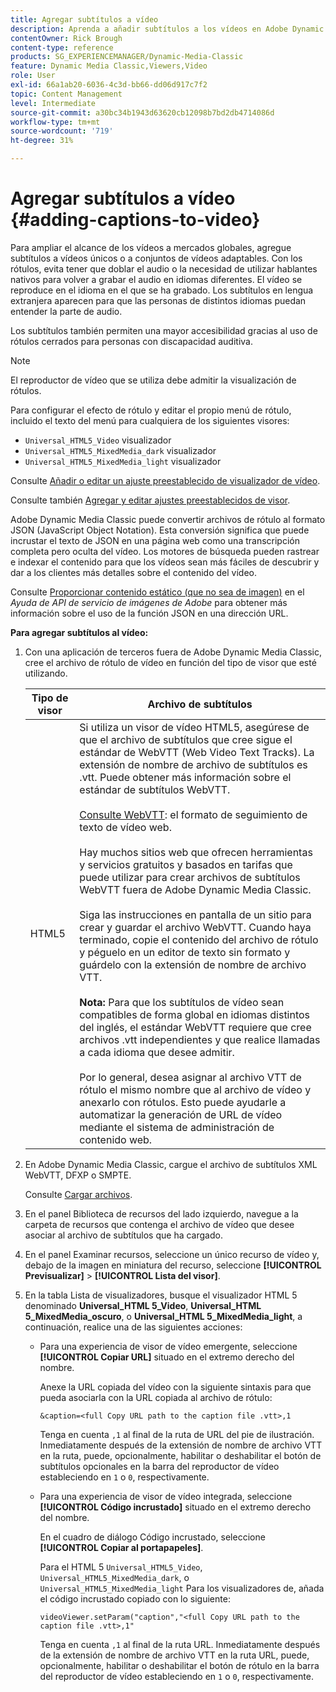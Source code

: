 ```yaml
---
title: Agregar subtítulos a vídeo
description: Aprenda a añadir subtítulos a los vídeos en Adobe Dynamic Media Classic.
contentOwner: Rick Brough
content-type: reference
products: SG_EXPERIENCEMANAGER/Dynamic-Media-Classic
feature: Dynamic Media Classic,Viewers,Video
role: User
exl-id: 66a1ab20-6036-4c3d-bb66-dd06d917c7f2
topic: Content Management
level: Intermediate
source-git-commit: a30bc34b1943d63620cb12098b7bd2db4714086d
workflow-type: tm+mt
source-wordcount: '719'
ht-degree: 31%

---
```


# Agregar subtítulos a vídeo {#adding-captions-to-video}

Para ampliar el alcance de los vídeos a mercados globales, agregue subtítulos a vídeos únicos o a conjuntos de vídeos adaptables. Con los rótulos, evita tener que doblar el audio o la necesidad de utilizar hablantes nativos para volver a grabar el audio en idiomas diferentes. El vídeo se reproduce en el idioma en el que se ha grabado. Los subtítulos en lengua extranjera aparecen para que las personas de distintos idiomas puedan entender la parte de audio.

Los subtítulos también permiten una mayor accesibilidad gracias al uso de rótulos cerrados para personas con discapacidad auditiva.

>[!NOTE]
>
>El reproductor de vídeo que se utiliza debe admitir la visualización de rótulos.

Para configurar el efecto de rótulo y editar el propio menú de rótulo, incluido el texto del menú para cualquiera de los siguientes visores:

* `Universal_HTML5_Video` visualizador
* `Universal_HTML5_MixedMedia_dark` visualizador
* `Universal_HTML5_MixedMedia_light` visualizador

Consulte [Añadir o editar un ajuste preestablecido de visualizador de vídeo](previewing-videos-video-viewer.md#adding_or_editing_a_video_viewer_preset).

Consulte también [Agregar y editar ajustes preestablecidos de visor](application-setup.md#adding_and_editing_viewer_presets).

Adobe Dynamic Media Classic puede convertir archivos de rótulo al formato JSON (JavaScript Object Notation). Esta conversión significa que puede incrustar el texto de JSON en una página web como una transcripción completa pero oculta del vídeo. Los motores de búsqueda pueden rastrear e indexar el contenido para que los vídeos sean más fáciles de descubrir y dar a los clientes más detalles sobre el contenido del vídeo.

Consulte [Proporcionar contenido estático (que no sea de imagen)](https://experienceleague.adobe.com/docs/dynamic-media-developer-resources/image-serving-api/image-serving-api/c-serving-static-nonimage-contents.html?lang=en#image-serving-api) en el *Ayuda de API de servicio de imágenes de Adobe* para obtener más información sobre el uso de la función JSON en una dirección URL.

**Para agregar subtítulos al vídeo:**

1. Con una aplicación de terceros fuera de Adobe Dynamic Media Classic, cree el archivo de rótulo de vídeo en función del tipo de visor que esté utilizando.

   | Tipo de visor | Archivo de subtítulos |
   |--- |--- |
   | HTML5 | Si utiliza un visor de vídeo HTML5, asegúrese de que el archivo de subtítulos que cree sigue el estándar de WebVTT (Web Video Text Tracks). La extensión de nombre de archivo de subtítulos es .vtt. Puede obtener más información sobre el estándar de subtítulos WebVTT.<br><br>[Consulte WebVTT](https://w3c.github.io/webvtt/): el formato de seguimiento de texto de vídeo web. <br><br>Hay muchos sitios web que ofrecen herramientas y servicios gratuitos y basados en tarifas que puede utilizar para crear archivos de subtítulos WebVTT fuera de Adobe Dynamic Media Classic. <br><br>Siga las instrucciones en pantalla de un sitio para crear y guardar el archivo WebVTT. Cuando haya terminado, copie el contenido del archivo de rótulo y péguelo en un editor de texto sin formato y guárdelo con la extensión de nombre de archivo VTT. <br><br><b>Nota:</b> Para que los subtítulos de vídeo sean compatibles de forma global en idiomas distintos del inglés, el estándar WebVTT requiere que cree archivos .vtt independientes y que realice llamadas a cada idioma que desee admitir. <br><br>Por lo general, desea asignar al archivo VTT de rótulo el mismo nombre que al archivo de vídeo y anexarlo con rótulos. Esto puede ayudarle a automatizar la generación de URL de vídeo mediante el sistema de administración de contenido web. |

1. En Adobe Dynamic Media Classic, cargue el archivo de subtítulos XML WebVTT, DFXP o SMPTE.

   Consulte [Cargar archivos](uploading-files.md#uploading_files).

1. En el panel Biblioteca de recursos del lado izquierdo, navegue a la carpeta de recursos que contenga el archivo de vídeo que desee asociar al archivo de subtítulos que ha cargado.
1. En el panel Examinar recursos, seleccione un único recurso de vídeo y, debajo de la imagen en miniatura del recurso, seleccione **[!UICONTROL Previsualizar]** > **[!UICONTROL Lista del visor]**.
1. En la tabla Lista de visualizadores, busque el visualizador HTML 5 denominado **Universal_HTML 5_Video**, **Universal_HTML 5_MixedMedia_oscuro**, o **Universal_HTML 5_MixedMedia_light**, a continuación, realice una de las siguientes acciones:

   * Para una experiencia de visor de vídeo emergente, seleccione **[!UICONTROL Copiar URL]** situado en el extremo derecho del nombre.

     Anexe la URL copiada del vídeo con la siguiente sintaxis para que pueda asociarla con la URL copiada al archivo de rótulo:

     `&caption=<full Copy URL path to the caption file .vtt>,1`

     Tenga en cuenta `,1` al final de la ruta de URL del pie de ilustración. Inmediatamente después de la extensión de nombre de archivo VTT en la ruta, puede, opcionalmente, habilitar o deshabilitar el botón de subtítulos opcionales en la barra del reproductor de vídeo estableciendo en `1` o `0`, respectivamente.

   * Para una experiencia de visor de vídeo integrada, seleccione **[!UICONTROL Código incrustado]** situado en el extremo derecho del nombre.

     En el cuadro de diálogo Código incrustado, seleccione **[!UICONTROL Copiar al portapapeles]**.

     Para el HTML 5 `Universal_HTML5_Video`, `Universal_HTML5_MixedMedia_dark`, o `Universal_HTML5_MixedMedia_light` Para los visualizadores de, añada el código incrustado copiado con lo siguiente:

     `videoViewer.setParam("caption","<full Copy URL path to the caption file .vtt>,1"`

     Tenga en cuenta `,1` al final de la ruta URL. Inmediatamente después de la extensión de nombre de archivo VTT en la ruta URL, puede, opcionalmente, habilitar o deshabilitar el botón de rótulo en la barra del reproductor de vídeo estableciendo en `1` o `0`, respectivamente.
